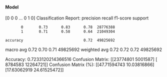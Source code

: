 #### Model
[0 0 0 ... 0 1 0]
Classification Report:
              precision    recall  f1-score   support

           0       0.73      0.83      0.78  28776388
           1       0.71      0.58      0.64  21049304

    accuracy                           0.72  49825692
   macro avg       0.72      0.70      0.71  49825692
weighted avg       0.72      0.72      0.72  49825692

Accuracy: 0.7233120214366516
Confusion Matrix:
[[23774801  5001587]
 [ 8784583 12264721]]
Confusion Matrix (%):
[[47.71594743 10.03816866]
 [17.63062919 24.61525472]]
